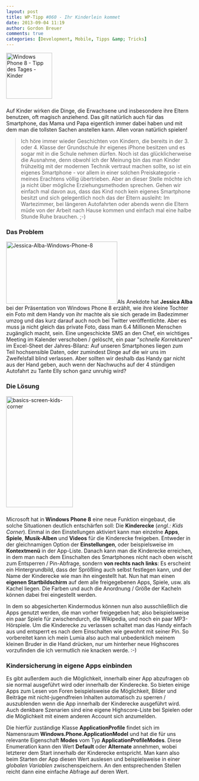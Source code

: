 ```yaml
---
layout: post
title: WP-Tipp #060 - Ihr Kinderlein kommet
date: 2013-09-04 11:19
author: Gordon Breuer
comments: true
categories: [Development, Mobile, Tipps &amp; Tricks]
---
```

<img class="alignleft size-full wp-image-4256" style="margin-right: 10px; margin-bottom: 10px;" alt="Windows Phone 8 - Tipp des Tages - Kinder" src="http://anheledirwp.blob.core.windows.net/wordpress/2013/09/WP-TdT-Kinder-8.png" width="124" height="124" />

Auf Kinder wirken die Dinge, die Erwachsene und insbesondere ihre Eltern benutzen, oft magisch anziehend. Das gilt natürlich auch für das Smartphone, das Mama und Papa eigentlich immer dabei haben und mit dem man die tollsten Sachen anstellen kann. Allen voran natürlich spielen!
<blockquote>Ich höre immer wieder Geschichten von Kindern, die bereits in der 3. oder 4. Klasse der Grundschule ihr eigenes iPhone besitzen und es sogar mit in die Schule nehmen dürfen. Noch ist das glücklicherweise die Ausnahme, denn obwohl ich der Meinung bin das man Kinder frühzeitig mit der modernen Technik vertraut machen sollte, so ist ein eigenes Smartphone - vor allem in einer solchen Preiskategorie - meines Erachtens völlig übertrieben. Aber an dieser Stelle möchte ich ja nicht über mögliche Erziehungsmethoden sprechen. Gehen wir einfach mal davon aus, dass das Kind noch kein eigenes Smartphone besitzt und sich gelegentlich noch das der Eltern ausleiht: Im Wartezimmer, bei längeren Autofahrten oder abends wenn die Eltern müde von der Arbeit nach Hause kommen und einfach mal eine halbe Stunde Ruhe brauchen. ;-)</blockquote>
<h3>Das Problem</h3>
<img class="alignright size-medium wp-image-4257" alt="Jessica-Alba-Windows-Phone-8" src="http://anheledirwp.blob.core.windows.net/wordpress/2013/09/Jessica-Alba-Windows-Phone-8-300x168.jpg" width="300" height="168" />Als Anekdote hat <strong>Jessica Alba</strong> bei der Präsentation von Windows Phone 8 erzählt, wie ihre kleine Tochter ein Foto mit dem Handy von ihr machte als sie sich gerade im Badezimmer umzog und das kurz darauf auch noch bei Twitter veröffentlichte. Aber es muss ja nicht gleich das private Foto, dass man 6.4 Millionen Menschen zugänglich macht, sein. Eine ungeschickte SMS an den Chef, ein wichtiges Meeting im Kalender verschoben / gelöscht, ein paar "<em>schnelle Korrekturen</em>" im Excel-Sheet der Jahres-Bilanz: Auf unseren Smartphones liegen zum Teil hochsensible Daten, oder zumindest Dinge auf die wir uns im Zweifelsfall blind verlassen. Aber sollten wir deshalb das Handy gar nicht aus der Hand geben, auch wenn der Nachwuchs auf der 4 stündigen Autofahrt zu Tante Elly schon ganz unruhig wird?
<h3>Die Lösung</h3>
<img class="alignleft size-medium wp-image-4258" style="margin-right: 10px; margin-bottom: 10px;" alt="basics-screen-kids-corner" src="http://anheledirwp.blob.core.windows.net/wordpress/2013/09/basics-screen-kids-corner-180x300.png" width="180" height="300" />

Microsoft hat in<strong> Windows Phone 8</strong> eine neue Funktion eingebaut, die solche Situationen deutlich entschärfen soll: Die <strong>Kinderecke</strong> (<em>engl.: Kids Corner</em>). Einmal in den Einstellungen aktiviert kann man einzelne <strong>Apps</strong>, <strong>Spiele</strong>, <strong>Musik-Alben</strong> und <strong>Videos</strong> für die Kinderecke freigeben. Entweder in der gleichnamigen Option der <strong>Einstellungen</strong>, oder beispielsweise im <strong>Kontextmenü</strong> in der App-Liste. Danach kann man die Kinderecke erreichen, in dem man nach dem Einschalten des Smartphones nicht nach oben wischt zum Entsperren / Pin-Abfrage, sondern <strong>von rechts nach links</strong>: Es erscheint ein Hintergrundbild, dass der Sprößling auch selbst festlegen kann, und der Name der Kinderecke wie man ihn eingestellt hat. Nun hat man einen <strong>eigenen Startbildschirm</strong> auf dem alle freigegebenen Apps, Spiele, usw. als Kachel liegen. Die Farben und auch die Anordnung / Größe der Kacheln können dabei frei eingestellt werden.

In dem so abgesicherten Kindermodus können nun also ausschließlich die Apps genutzt werden, die man vorher freigegeben hat; also beispielsweise ein paar Spiele für zwischendurch, die Wikipedia, und noch ein paar MP3-Hörspiele. Um die Kinderecke zu verlassen schaltet man das Handy einfach aus und entsperrt es nach dem Einschalten wie gewohnt mit seiner Pin. So vorbereitet kann ich mein Lumia also auch mal unbedenklich meinem kleinen Bruder in die Hand drücken, nur um hinterher neue Highscores vorzufinden die ich vermutlich nie knacken werde. :-)
<h3>Kindersicherung in eigene Apps einbinden</h3>
Es gibt außerdem auch die Möglichkeit, innerhalb einer App abzufragen ob sie normal ausgeführt wird oder innerhalb der Kinderecke. So bieten einige Apps zum Lesen von Foren beispielsweise die Möglichkeit, Bilder und Beiträge mit nicht-jugendfreien Inhalten automatisch zu sperren / auszublenden wenn die App innerhalb der Kinderecke ausgeführt wird. Auch denkbare Szenarien sind eine eigene Highscore-Liste bei Spielen oder die Möglichkeit mit einem anderen Account sich anzumelden.

Die hierfür zuständige Klasse <strong>ApplicationProfile</strong> findet sich im Namensraum <strong>Windows.Phone.ApplicationModel</strong> und hat die für uns relevante Eigenschaft <strong>Modes</strong> vom Typ <strong>ApplicationProfileModes</strong>. Diese Enumeration kann den Wert <strong>Default</strong> oder <strong>Alternate</strong> annehmen, wobei letzterer dem Start innerhalb der Kinderecke entspricht. Man kann also beim Starten der App diesen Wert auslesen und beispielsweise in einer <em>globalen Variablen</em> zwischenspeichern. An den entsprechenden Stellen reicht dann eine einfache Abfrage auf deren Wert.
